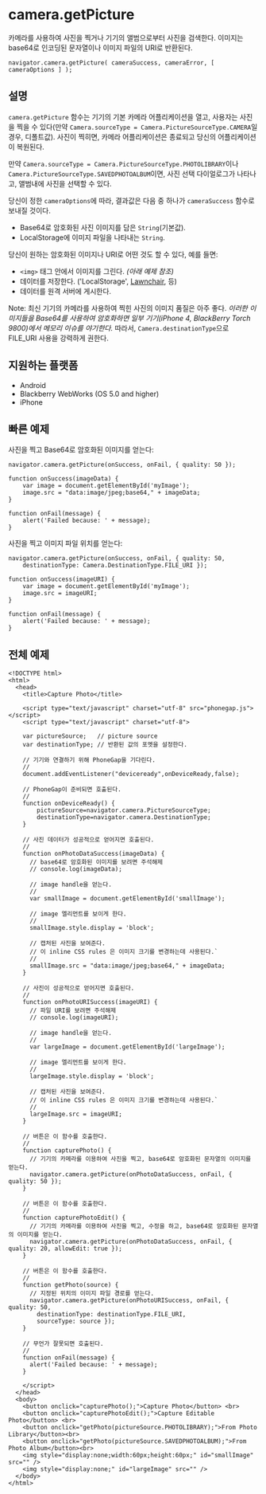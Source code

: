 camera.getPicture
=================

카메라를 사용하여 사진을 찍거나 기기의 앨범으로부터 사진을 검색한다. 이미지는 base64로 인코딩된 문자열이나 이미지 파일의 URI로 반환된다.

    navigator.camera.getPicture( cameraSuccess, cameraError, [ cameraOptions ] );

설명
-----------

`camera.getPicture` 함수는 기기의 기본 카메라 어플리케이션을 열고, 사용자는 사진을 찍을 수 있다(만약 `Camera.sourceType = Camera.PictureSourceType.CAMERA`일 경우, 디폴트값). 사진이 찍히면, 카메라 어플리케이션은 종료되고 당신의 어플리케이션이 복원된다.

만약 `Camera.sourceType = Camera.PictureSourceType.PHOTOLIBRARY`이나 `Camera.PictureSourceType.SAVEDPHOTOALBUM`이면, 사진 선택 다이얼로그가 나타나고, 앨범내에 사진을 선택할 수 있다.

당신이 정한 `cameraOptions`에 따라, 결과값은 다음 중 하나가 `cameraSuccess` 함수로 보내질 것이다. 

- Base64로 암호화된 사진 이미지를 담은 `String`(기본값).
- LocalStorage에 이미지 파일을 나타내는 `String`.

당신이 원하는 암호화된 이미지나 URI로 어떤 것도 할 수 있다, 예를 들면:

- `<img>` 태그 안에서 이미지를 그린다. _(아래 예제 참조)_
- 데이터를 저장한다. ('LocalStorage', [Lawnchair](http://brianleroux.github.com/lawnchair/), 등)
- 데이터를 원격 서버에 게시한다.

Note: 최신 기기의 카메라를 사용하여 찍힌 사진의 이미지 품질은 아주 좋다. _이러한 이미지들을 Base64를 사용하여 암호화하면 일부 기기(iPhone 4, BlackBerry Torch 9800)에서 메모리 이슈를 야기한다._ 따라서, `Camera.destinationType`으로 FILE_URI 사용을 강력하게 권한다.

지원하는 플랫폼
-------------------

- Android
- Blackberry WebWorks (OS 5.0 and higher)
- iPhone

빠른 예제
-------------

사진을 찍고 Base64로 암호화된 이미지를 얻는다:

    navigator.camera.getPicture(onSuccess, onFail, { quality: 50 }); 

    function onSuccess(imageData) {
        var image = document.getElementById('myImage');
        image.src = "data:image/jpeg;base64," + imageData;
    }

    function onFail(message) {
        alert('Failed because: ' + message);
    }

사진을 찍고 이미지 파일 위치를 얻는다:

    navigator.camera.getPicture(onSuccess, onFail, { quality: 50, 
        destinationType: Camera.DestinationType.FILE_URI }); 

    function onSuccess(imageURI) {
        var image = document.getElementById('myImage');
        image.src = imageURI;
    }

    function onFail(message) {
        alert('Failed because: ' + message);
    }


전체 예제
------------

    <!DOCTYPE html>
    <html>
      <head>
        <title>Capture Photo</title>

        <script type="text/javascript" charset="utf-8" src="phonegap.js"></script>
        <script type="text/javascript" charset="utf-8">

        var pictureSource;   // picture source
        var destinationType; // 반환된 값의 포멧을 설정한다.
        
        // 기기와 연결하기 위해 PhoneGap을 기다린다.
        //
        document.addEventListener("deviceready",onDeviceReady,false);
    
        // PhoneGap이 준비되면 호출된다.
        //
        function onDeviceReady() {
            pictureSource=navigator.camera.PictureSourceType;
            destinationType=navigator.camera.DestinationType;
        }

        // 사진 데이터가 성공적으로 얻어지면 호출된다.
        //
        function onPhotoDataSuccess(imageData) {
          // base64로 암호화된 이미지를 보려면 주석해제
          // console.log(imageData);
      
          // image handle을 얻는다.
          //
          var smallImage = document.getElementById('smallImage');
      
          // image 엘리먼트를 보이게 한다. 
          //
          smallImage.style.display = 'block';
      
          // 캡처된 사진을 보여준다.
          // 이 inline CSS rules 은 이미지 크기를 변경하는데 사용된다.`
          //
          smallImage.src = "data:image/jpeg;base64," + imageData;
        }

        // 사진이 성공적으로 얻어지면 호출된다.
        //
        function onPhotoURISuccess(imageURI) {
          // 파일 URI를 보려면 주석해제
          // console.log(imageURI);
      
          // image handle을 얻는다.
          //
          var largeImage = document.getElementById('largeImage');
      
          // image 엘리먼트를 보이게 한다.
          //
          largeImage.style.display = 'block';
      
          // 캡처된 사진을 보여준다.
          // 이 inline CSS rules 은 이미지 크기를 변경하는데 사용된다.`
          //
          largeImage.src = imageURI;
        }

        // 버튼은 이 함수를 호출한다.
        //
        function capturePhoto() {
          // 기기의 카메라를 이용하여 사진을 찍고, base64로 암호화된 문자열의 이미지를 얻는다.
          navigator.camera.getPicture(onPhotoDataSuccess, onFail, { quality: 50 });
        }

        // 버튼은 이 함수를 호출한다.
        //
        function capturePhotoEdit() {
          // 기기의 카메라를 이용하여 사진을 찍고, 수정을 하고, base64로 암호화된 문자열의 이미지를 얻는다.
          navigator.camera.getPicture(onPhotoDataSuccess, onFail, { quality: 20, allowEdit: true }); 
        }
    
        // 버튼은 이 함수를 호출한다.
        //
        function getPhoto(source) {
          // 지정된 위치의 이미지 파일 경로를 얻는다.
          navigator.camera.getPicture(onPhotoURISuccess, onFail, { quality: 50, 
            destinationType: destinationType.FILE_URI,
            sourceType: source });
        }

        // 무언가 잘못되면 호출된다.
        // 
        function onFail(message) {
          alert('Failed because: ' + message);
        }

        </script>
      </head>
      <body>
        <button onclick="capturePhoto();">Capture Photo</button> <br>
        <button onclick="capturePhotoEdit();">Capture Editable Photo</button> <br>
        <button onclick="getPhoto(pictureSource.PHOTOLIBRARY);">From Photo Library</button><br>
        <button onclick="getPhoto(pictureSource.SAVEDPHOTOALBUM);">From Photo Album</button><br>
        <img style="display:none;width:60px;height:60px;" id="smallImage" src="" />
        <img style="display:none;" id="largeImage" src="" />
      </body>
    </html>
